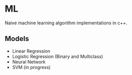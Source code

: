 # ML
Naive machine learning algorithm implementations in c++.

## Models
- Linear Regression
- Logistic Regression (Binary and Multiclass)
- Neural Network
- SVM (in progress)
